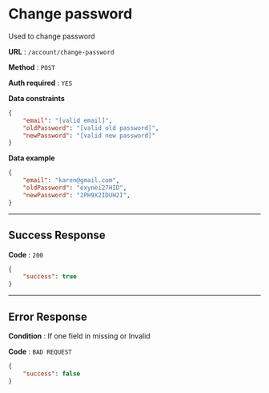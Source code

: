 # Change password

Used to change password

**URL** : `/account/change-password`

**Method** : `POST`

**Auth required** : `YES`

**Data constraints**

```json
{
    "email": "[valid email]",
    "oldPassword": "[valid old password]",
    "newPassword": "[valid new password]"
}
```

**Data example**

```json
{
    "email": "karen@gmail.com",
    "oldPassword": "éxynèi27HID",
    "newPassword": "2PH9X2IDUH2I",
}
```

---

## Success Response

**Code** : `200`

```json
{
    "success": true 
}
```

---

## Error Response

**Condition** : If one field in missing or Invalid

**Code** : `BAD REQUEST`

```json
{
    "success": false
}
```